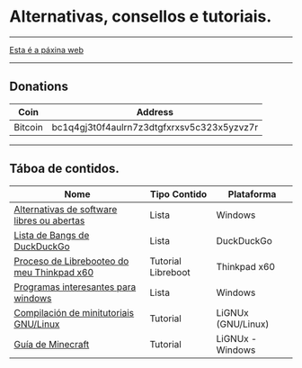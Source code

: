 # Alternativas, consellos e tutoriais.
----

[Esta é a páxina web](https://ran-n.github.io/tutos/)

----

## Donations

| Coin 			| Address 										|
| ------------ 	| ------------ 									|
| Bitcoin 		| bc1q4gj3t0f4aulrn7z3dtgfxrxsv5c323x5yzvz7r 	|

----

## Táboa de contidos.

| Nome                                                                  | Tipo Contido       | Plataforma 	  |
| ------------ 		                                                      | ------------ 		   | -------------  |
| [Alternativas de software libres ou abertas](librealternativaswin.md) | Lista 			       | Windows 		    |
| [Lista de Bangs de DuckDuckGo](bangs.md)                              | Lista				       | DuckDuckGo 	  |
| [Proceso de Librebooteo do meu Thinkpad x60](libreboot-x60.md)        | Tutorial Libreboot | Thinkpad x60  	|
| [Programas interesantes para windows](programas-w2.md)                | Lista              | Windows    	  |
| [Compilación de minitutoriais GNU/Linux](minitutos.md)                | Tutorial           | LiGNUx (GNU/Linux)      |
| [Guía de Minecraft](minecraft.md)                                     | Tutorial           | LiGNUx - Windows      |
